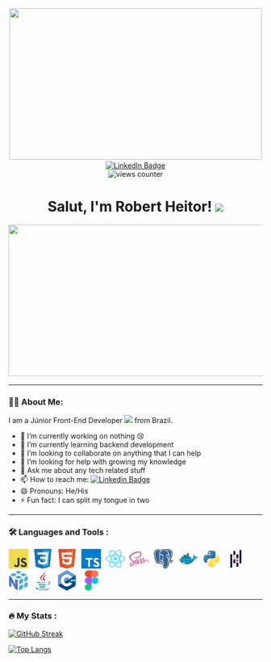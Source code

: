 <div id="header" align="center">
 <img src="https://media.giphy.com/media/h408T6Y5GfmXBKW62l/giphy.gif" width="500" height="300"/>
 <div id="badges">
 <a href="https://br.linkedin.com/in/robert-heitor-de-carvalho">
  <img src="https://img.shields.io/badge/LinkedIn-blue?logo=linkedin&logoColor=white&style=for-the-badge" alt="LinkedIn Badge"/>
  </a>
 </div>
  <img src="https://komarev.com/ghpvc/?username=roberthcjr&style=flat-square&color=blue" alt="views counter"/>
 <h1>
  Salut, I'm Robert Heitor!
  <img src="https://media.giphy.com/media/hvRJCLFzcasrR4ia7z/giphy.gif" width="30px"/>
 </h1>
</div>

<div align="center">
 <img src = "https://media.giphy.com/media/dWesBcTLavkZuG35MI/giphy.gif" width="700" height="300"/>
</div>

---

### :man_technologist: About Me:

I am a Júnior Front-End Developer <img src="https://media.giphy.com/media/WUlplcMpOCEmTGBtBW/giphy.gif" width="30"/> from Brazil.
- 🔭 I’m currently working on nothing :cry:
- 🌱 I’m currently learning backend development
- 👯 I’m looking to collaborate on anything that I can help
- 🤔 I’m looking for help with growing my knowledge
- 💬 Ask me about any tech related stuff
- 📫 How to reach me:  [![Linkedin Badge](https://img.shields.io/badge/-LinkedIn-blue?style=flat&logo=Linkedin&logoColor=white)](https://br.linkedin.com/in/robert-heitor-de-carvalho)
- 😄 Pronouns: He/His
- ⚡ Fun fact: I can split my tongue in two

---

### :hammer_and_wrench: Languages and Tools :
<div>
 <img src="https://github.com/devicons/devicon/blob/master/icons/javascript/javascript-original.svg" alt="Javascript" width="40" height="40"/>&nbsp;
 <img src="https://github.com/devicons/devicon/blob/master/icons/css3/css3-original.svg" alt="CSS3" width="40" height="40"/>&nbsp;
 <img src="https://github.com/devicons/devicon/blob/master/icons/html5/html5-original.svg" alt="HTML5" width="40" height="40"/>&nbsp;
 <img src="https://github.com/devicons/devicon/blob/master/icons/typescript/typescript-original.svg" alt="Typescript" width="40" height="40"/>&nbsp;
 <img src="https://github.com/devicons/devicon/blob/master/icons/react/react-original.svg" alt="ReactJS" width="40" height="40"/>&nbsp;
 <img src="https://github.com/devicons/devicon/blob/master/icons/sass/sass-original.svg" alt="SASS" width="40" height="40"/>&nbsp;
 <img src="https://github.com/devicons/devicon/blob/master/icons/postgresql/postgresql-original.svg" alt="Postgresql" width="40" height="40"/>&nbsp;
 <img src="https://github.com/devicons/devicon/blob/master/icons/docker/docker-original.svg" alt="Docker" width="40" height="40"/>&nbsp;
 <img src="https://github.com/devicons/devicon/blob/master/icons/python/python-original.svg" alt="Python" width="40" height="40"/>&nbsp;
 <img src="https://github.com/devicons/devicon/blob/master/icons/pandas/pandas-original.svg" alt="Pandas" width="40" height="40"/>&nbsp;
 <img src="https://github.com/devicons/devicon/blob/master/icons/numpy/numpy-original.svg" alt="Numpy" width="40" height="40"/>&nbsp;
 <img src="https://github.com/devicons/devicon/blob/master/icons/java/java-original.svg" alt="Java" width="40" height="40"/>&nbsp;
 <img src="https://github.com/devicons/devicon/blob/master/icons/cplusplus/cplusplus-original.svg" alt="Cpp" width="40" height="40"/>&nbsp;
 <img src="https://github.com/devicons/devicon/blob/master/icons/figma/figma-original.svg" alt="Figma" width="40" height="40"/>&nbsp;
</div>

---

### :fire: My Stats :

[![GitHub Streak](http://github-readme-streak-stats.herokuapp.com?user=roberthcjr&theme=dark&background=000000)](https://git.io/streak-stats)

[![Top Langs](https://github-readme-stats.vercel.app/api/top-langs/?username=roberthcjr&layout=compact&theme=vision-friendly-dark)](https://github.com/anuraghazra/github-readme-stats)

